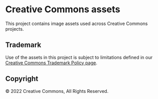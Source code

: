 # Creative Commons assets

This project contains image assets used across Creative Commons projects.

## Trademark

Use of the assets in this project is subject to limitations defined in our [Creative Commons Trademark Policy page](https://creativecommons.org/policies#trademark).

## Copyright

© 2022 Creative Commons, All Rights Reserved.
